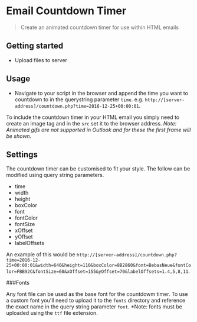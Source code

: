 # Email Countdown Timer

> Create an animated countdown timer for use within HTML emails

## Getting started
- Upload files to server

## Usage
- Navigate to your script in the browser and append the time you want to countdown to in the querystring parameter `time`. e.g. `http://[server-address]/countdown.php?time=2016-12-25+00:00:01`.

To include the countdown timer in your HTML email you simply need to create an image tag and in the `src` set it to the browser address. *Note: Animated gifs are not supported in Outlook and for these the first frame will be shown*.

## Settings

The countdown timer can be customised to fit your style. The follow can be modified using query string parameters.
- time
- width
- height
- boxColor
- font
- fontColor
- fontSize
- xOffset
- yOffset
- labelOffsets

An example of this would be `http://[server-address]/countdown.php?time=2016-12-25+00:00:01&width=640&height=110&boxColor=8B2860&font=BebasNeue&fontColor=FBB92C&fontSize=60&xOffset=155&yOffset=70&labelOffsets=1.4,5,8,11`.

###Fonts

Any font file can be used as the base font for the countdowm timer. To use a custom font you'll need to upload it to the `fonts` directory and reference the exact name in the query string parameter `font`. *Note: fonts must be uploaded using the `ttf` file extension.
